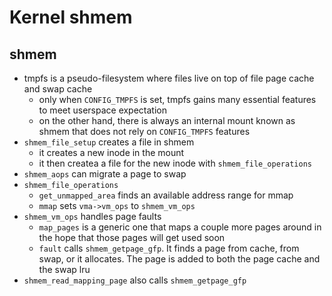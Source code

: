 Kernel shmem
============

## shmem

- tmpfs is a pseudo-filesystem where files live on top of file page cache and
  swap cache
  - only when `CONFIG_TMPFS` is set, tmpfs gains many essential features to
    meet userspace expectation
  - on the other hand, there is always an internal mount known as shmem that
    does not rely on `CONFIG_TMPFS` features
- `shmem_file_setup` creates a file in shmem
  - it creates a new inode in the mount
  - it then createa a file for the new inode with `shmem_file_operations`
- `shmem_aops` can migrate a page to swap
- `shmem_file_operations`
  - `get_unmapped_area` finds an available address range for mmap
  - `mmap` sets `vma->vm_ops` to `shmem_vm_ops`
- `shmem_vm_ops` handles page faults
  - `map_pages` is a generic one that maps a couple more pages around in the
    hope that those pages will get used soon
  - `fault` calls `shmem_getpage_gfp`.  It finds a page from cache, from swap,
    or it allocates.  The page is added to both the page cache and the swap
    lru
- `shmem_read_mapping_page` also calls `shmem_getpage_gfp`
